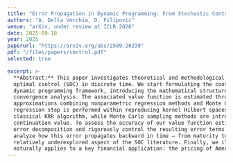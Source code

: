 ```yaml
---
title: "Error Propagation in Dynamic Programming: From Stochastic Control to Option Pricing"
authors: "A. Della Vecchia, D. Filipović"
venue: "arXiv, under review at ICLR 2026"
date: 2025-09-18
year: 2025
paperurl: "https://arxiv.org/abs/2509.20239"
pdf: "/files/papers/control.pdf"
selected: true

excerpt: >-
  **Abstract:** This paper investigates theoretical and methodological foundations for stochastic
  optimal control (SOC) in discrete time. We start formulating the control problem in a general
  dynamic programming framework, introducing the mathematical structure needed for a detailed
  convergence analysis. The associated value function is estimated through a sequence of
  approximations combining nonparametric regression methods and Monte Carlo subsampling. The
  regression step is performed within reproducing kernel Hilbert spaces (RKHSs), exploiting the
  classical KRR algorithm, while Monte Carlo sampling methods are introduced to estimate the
  continuation value. To assess the accuracy of our value function estimator, we propose a natural
  error decomposition and rigorously control the resulting error terms at each time step. We then
  analyze how this error propagates backward in time — from maturity to the initial stage — a
  relatively underexplored aspect of the SOC literature. Finally, we illustrate how our analysis
  naturally applies to a key financial application: the pricing of American options.
---
```

